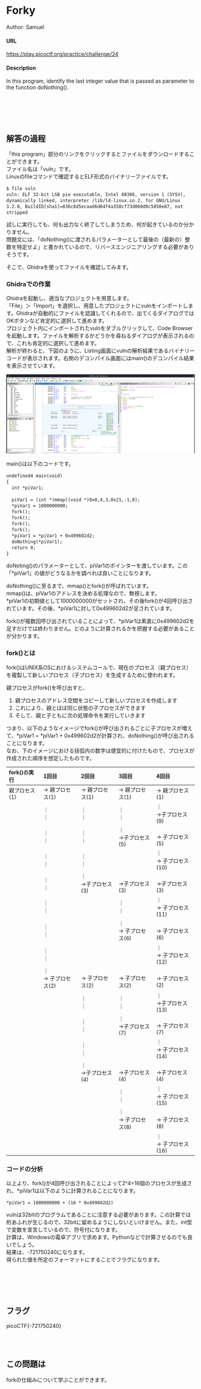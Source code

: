 # Forky
Author: Samuel  

#### URL
https://play.picoctf.org/practice/challenge/24  

#### Description
In this program, identify the last integer value that is passed as parameter to the function doNothing().  

<br>
<br>
<br>
<br>

## 解答の過程
「this program」部分のリンクをクリックするとファイルをダウンロードすることができます。  
ファイル名は「vuln」です。  
Linuxのfileコマンドで確認するとELF形式のバイナリーファイルです。  

```
$ file vuln
vuln: ELF 32-bit LSB pie executable, Intel 80386, version 1 (SYSV), dynamically linked, interpreter /lib/ld-linux.so.2, for GNU/Linux 3.2.0, BuildID[sha1]=836c8d5ecaad6d64f4a358cf73d060d0c5050e87, not stripped
```

試しに実行しても、何も出力なく終了してしまうため、何が起きているのか分かりません。  
問題文には、「doNothing()に渡されるパラメーターとして最後の（最新の）整数を特定せよ」と書かれているので、リバースエンジニアリングする必要がありそうです。  

そこで、Ghidraを使ってファイルを確認してみます。  

### Ghidraでの作業
Ghidraを起動し、適当なプロジェクトを用意します。  
「File」＞「Import」を選択し、用意したプロジェクトにvulnをインポートします。Ghidraが自動的にファイルを認識してくれるので、出てくるダイアログではOKボタンなど肯定的に選択して進めます。  
プロジェクト内にインポートされたvulnをダブルクリックして、Code Browserを起動します。ファイルを解析するかどうかを尋ねるダイアログが表示されるので、これも肯定的に選択して進めます。  
解析が終わると、下図のように、Listing画面にvulnの解析結果であるバイナリーコードが表示されます。右側のデコンパイル画面にはmain()のデコンパイル結果を表示させています。  

![challenge-24--figure1.png](pictures/challenge-24--figure1.png)

main()は以下のコードです。  
```
undefined4 main(void)
{
  int *piVar1;
  
  piVar1 = (int *)mmap((void *)0x0,4,3,0x21,-1,0);
  *piVar1 = 1000000000;
  fork();
  fork();
  fork();
  fork();
  *piVar1 = *piVar1 + 0x499602d2;
  doNothing(*piVar1);
  return 0;
}
```

doNoting()のパラメーターとして、piVar1のポインターを渡しています。この「*piVar1」の値がどうなるかを調べれば良いことになります。  

doNothing()に至るまで、mmap()とfork()が呼ばれています。  
mmap()は、piVar1のアドレスを決める処理なので、無視します。  
\*piVar1の初期値として1000000000がセットされ、その後fork()が4回呼び出されています。その後、*piVar1に対して0x499602d2が足されています。  

fork()が複数回呼び出されていることによって、*piVar1は素直に0x499602d2を足すだけでは終わりません。どのように計算されるかを把握する必要があることが分かります。  

### fork()とは
fork()はUNIX系OSにおけるシステムコールで、現在のプロセス（親プロセス）を複製して新しいプロセス（子プロセス）を生成するために使われます。  

親プロセスがfork()を呼び出すと、  
1. 親プロセスのアドレス空間をコピーして新しいプロセスを作成します
2. これにより、親とほぼ同じ状態の子プロセスができます
3. そして、親と子ともに次の処理命令を実行していきます

つまり、以下のようなイメージでfork()が呼び出されるごとに子プロセスが増えて、*piVar1 = *piVar1 + 0x499602d2が計算され、doNothing()が呼び出されることになります。  
なお、下のイメージにおける括弧内の数字は便宜的に付けたもので、プロセスが作成された順序を想定したものです。  

| fork()の実行 | 1回目             | 2回目            | 3回目             | 4回目              |
| :-------- | :-------------- | :------------- | :-------------- | :--------------- |
| 親プロセス(1)  | → 親プロセス(1)      | → 親プロセス(1)     | → 親プロセス(1)      | → 親プロセス(1)       |
|           | ｜<br>｜          | ｜<br>｜         | ｜<br>｜          | ｜<br>→子プロセス(9)   |
|           | ｜<br>｜          | ｜<br>｜         | ｜<br>→子プロセス(5)  | <br>→ 子プロセス(5)   |
|           | ｜<br>｜          | ｜<br>｜         |                 | ｜<br>→ 子プロセス(10) |
|           | ｜<br>｜          | ｜<br>→子プロセス(3) | <br>→子プロセス(3)   | <br>→子プロセス(3)    |
|           | ｜<br>｜          |                | ｜<br>｜          | ｜<br>→ 子プロセス(11) |
|           | ｜<br>｜          |                | ｜<br>→ 子プロセス(6) | <br>→ 子プロセス(6)   |
|           | ｜<br>｜          |                |                 | ｜<br>→ 子プロセス(12) |
|           | ｜<br>→ 子プロセス(2) | <br>→ 子プロセス(2) | <br>→ 子プロセス(2)  | <br>→ 子プロセス(2)   |
|           |                 | ｜<br>｜         | ｜<br>｜          | ｜<br>→子プロセス(13)  |
|           |                 | ｜<br>｜         | ｜<br>→子プロセス(7)  | <br>→ 子プロセス(7)   |
|           |                 | ｜<br>｜         |                 | ｜<br>→ 子プロセス(14) |
|           |                 | ｜<br>→子プロセス(4) | <br>→子プロセス(4)   | <br>→子プロセス(4)    |
|           |                 |                | ｜<br>｜          | ｜<br>→ 子プロセス(15) |
|           |                 |                | ｜<br>→ 子プロセス(8) | <br>→ 子プロセス(8)   |
|           |                 |                |                 | ｜<br>→ 子プロセス(16) |

### コードの分析
以上より、fork()が4回呼び出されることによって2^4=16個のプロセスが生成され、*piVar1は以下のように計算されることになります。  

	*piVar1 = 1000000000 + (16 * 0x499602d2)

vulnは32bitのプログラムであることに注意する必要があります。この計算では桁あふれが生じるので、32bitに留めるようにしないといけません。また、int型で変数を宣言しているので、符号付になります。  
計算は、Windowsの電卓アプリで求めます。Pythonなどで計算させるのでも良いでしょう。  
結果は、-721750240になります。  
得られた値を所定のフォーマットにすることでフラグになります。  

<br>
<br>
<br>
<br>

## フラグ
picoCTF{-721750240}  

<br>
<br>

## この問題は
forkの仕組みについて学ぶことができます。  
